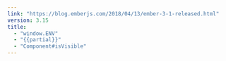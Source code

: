 ```yaml
---
link: "https://blog.emberjs.com/2018/04/13/ember-3-1-released.html"
version: 3.15
title:
  - "window.ENV"
  - "{{partial}}"
  - "Component#isVisible"
---
```

